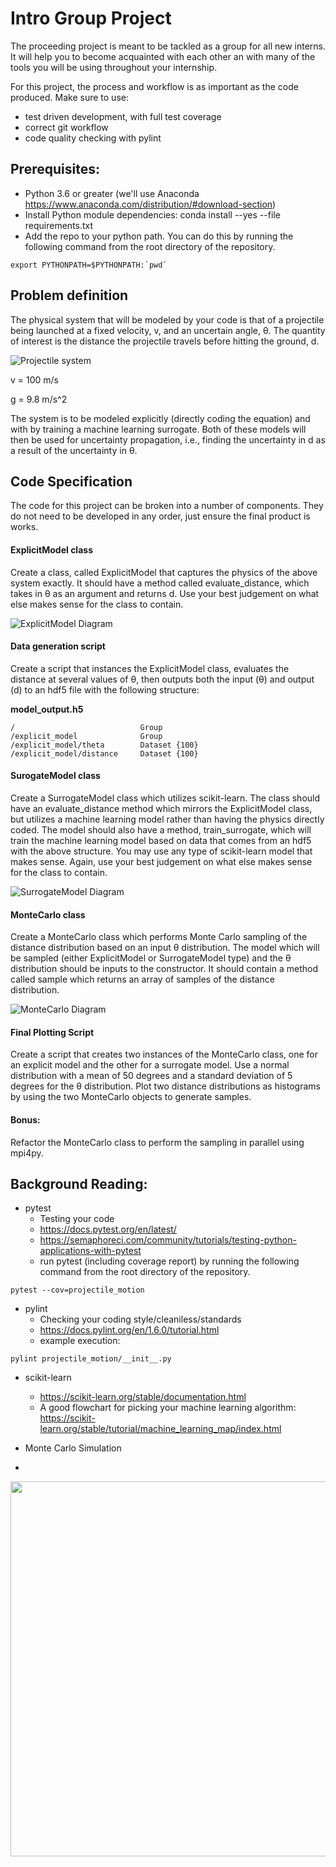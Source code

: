 # Intro Group Project
The proceeding project is meant to be tackled as a group for all new interns.
It will help you to become acquainted with each other an with many of the tools 
you will be using throughout your internship.

For this project, the process and workflow is as important as the code 
produced. Make sure to use:
  * test driven development, with full test coverage
  * correct git workflow
  * code quality checking with pylint

## Prerequisites:
  * Python 3.6 or greater (we'll use Anaconda <https://www.anaconda.com/distribution/#download-section>)
  * Install Python module dependencies: conda install --yes --file requirements.txt
  * Add the repo to your python path.  You can do this by running  the following command from the root directory of the repository.
```
export PYTHONPATH=$PYTHONPATH:`pwd`
```

## Problem definition
The physical system that will be modeled by your code is that of a projectile 
being launched at a fixed velocity, v, and an uncertain angle, θ.  The quantity 
of interest is the distance the projectile travels before hitting 
the ground, d.

![Projectile system](images/projectile.png)

v = 100 m/s

g = 9.8 m/s^2 

The system is to be modeled explicitly (directly coding the equation) and with 
by training a machine learning surrogate.  Both of these models will then be 
used for uncertainty propagation, i.e., finding the uncertainty in d as a 
result of the uncertainty in θ. 

## Code Specification
The code for this project can be broken into a number of components.  They do 
not need to be developed in any order, just ensure the final product is works.

#### ExplicitModel class
Create a class, called ExplicitModel that captures the physics of the above 
system exactly.  It should have a method called evaluate_distance, which 
takes in θ as an argument and returns d.  Use your best judgement on what else 
makes sense for the class to contain.

![ExplicitModel Diagram](http://www.plantuml.com/plantuml/png/SoWkIImgAStDuNAjACZ9JCuiySrFISsnKaWjIymfJIn9ZK_912h9IqxLACb8BKdKj598oybFBE5oICrB0Me30000)

#### Data generation script
Create a script that instances the ExplicitModel class, evaluates the distance 
at several values of θ, then outputs both the input (θ) and output (d) to an 
hdf5 file with the following structure:

**model_output.h5**
```
/                            Group
/explicit_model              Group
/explicit_model/theta        Dataset {100}
/explicit_model/distance     Dataset {100}
```

#### SurogateModel class
Create a SurrogateModel class which utilizes scikit-learn.  The class should 
have an evaluate_distance method which mirrors the ExplicitModel class, but 
utilizes a machine learning model rather than having the physics directly 
coded.  The model should also have a method, train_surrogate, which will train 
the machine learning model based on data that comes from an hdf5 with the above 
structure.  You may use any type of scikit-learn model that makes sense. Again, 
use your best judgement on what else makes sense for the class to contain.

![SurrogateModel Diagram](http://www.plantuml.com/plantuml/png/SoWkIImgAStDuGekBIhAJqyiIVNDJqdDiL98BKlCAGLourCoWMhoabCrIZ9IIn8rhHJISl8JIp3KbnGbPkR55yD4DJ9IqapZqp9pKlCISrCrkHnIyrA0rW00)

#### MonteCarlo class
Create a MonteCarlo class which performs Monte Carlo sampling of the distance 
distribution based on an input θ distribution.  The model which will be sampled 
(either ExplicitModel or SurrogateModel type) and the θ distribution should be 
inputs to the constructor.  It should contain a method called sample which 
returns an array of samples of the distance distribution.

![MonteCarlo Diagram](http://www.plantuml.com/plantuml/png/SoWkIImgAStDuVBDpoj9TKuioictKeXNYC_Coom1KXgv-IcfEJeA9Hcf9OdnAPd59KMPIQKbcVbvcYWwYXDp2t9IDV9AS-CXp69DAmKWhw1I8R6eAB6Ioo4rBmLe3G00)

#### Final Plotting Script
Create a script that creates two instances of the MonteCarlo class, one for an 
explicit model and the other for a surrogate model.  Use a normal distribution 
with a mean of 50 degrees and a standard deviation of 5 degrees for the θ 
distribution.  Plot two distance distributions as histograms by using the two 
MonteCarlo objects to generate samples.

#### Bonus:
Refactor the MonteCarlo class to perform the sampling in parallel using mpi4py.

## Background Reading:
  * pytest
    * Testing your code
    * <https://docs.pytest.org/en/latest/>
    * <https://semaphoreci.com/community/tutorials/testing-python-applications-with-pytest>
    * run pytest (including coverage report) by running the following command from the root directory of the repository.
```
pytest --cov=projectile_motion
```
  
  * pylint 
    * Checking your coding style/cleaniless/standards 
    * <https://docs.pylint.org/en/1.6.0/tutorial.html> 
    * example execution: 
```
pylint projectile_motion/__init__.py
```
  
  * scikit-learn
    * <https://scikit-learn.org/stable/documentation.html>
    * A good flowchart for picking your machine learning algorithm: <https://scikit-learn.org/stable/tutorial/machine_learning_map/index.html>
  
  * Monte Carlo Simulation
  * 
   <div style="text-align:center"> <img src="images/monte_carlo.png" width="600"/> </div>

